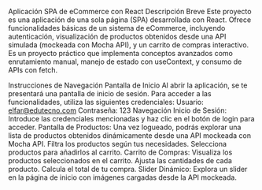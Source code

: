Aplicación SPA de eCommerce con React
Descripción Breve
Este proyecto es una aplicación de una sola página (SPA) desarrollada con React. Ofrece funcionalidades básicas de un sistema de eCommerce, incluyendo autenticación, visualización de productos obtenidos desde una API simulada (mockeada con Mocha API), y un carrito de compras interactivo. Es un proyecto práctico que implementa conceptos avanzados como enrutamiento manual, manejo de estado con useContext, y consumo de APIs con fetch.

Instrucciones de Navegación
Pantalla de Inicio
Al abrir la aplicación, se te presentará una pantalla de inicio de sesión.
Para acceder a las funcionalidades, utiliza las siguientes credenciales:
Usuario: elfar@edutecno.com
Contraseña: 123
Navegación
Inicio de Sesión: Introduce las credenciales mencionadas y haz clic en el botón de login para acceder.
Pantalla de Productos: Una vez logueado, podrás explorar una lista de productos obtenidos dinámicamente desde una API mockeada con Mocha API.
Filtra los productos según tus necesidades.
Selecciona productos para añadirlos al carrito.
Carrito de Compras:
Visualiza los productos seleccionados en el carrito.
Ajusta las cantidades de cada producto.
Calcula el total de tu compra.
Slider Dinámico: Explora un slider en la página de inicio con imágenes cargadas desde la API mockeada.